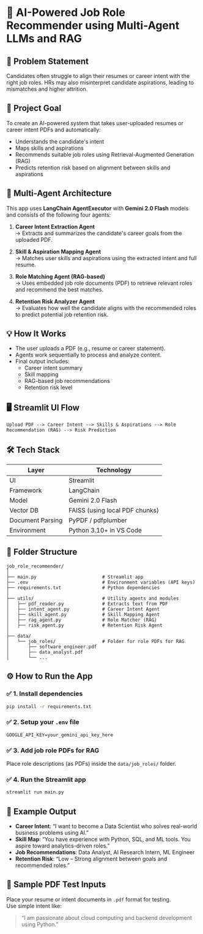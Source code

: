 # 🧠 AI-Powered Job Role Recommender using Multi-Agent LLMs and RAG

## 📌 Problem Statement  
Candidates often struggle to align their resumes or career intent with the right job roles. HRs may also misinterpret candidate aspirations, leading to mismatches and higher attrition.

## 🎯 Project Goal  
To create an AI-powered system that takes user-uploaded resumes or career intent PDFs and automatically:

- Understands the candidate's intent
- Maps skills and aspirations
- Recommends suitable job roles using Retrieval-Augmented Generation (RAG)
- Predicts retention risk based on alignment between skills and aspirations

## 🧩 Multi-Agent Architecture  
This app uses **LangChain AgentExecutor** with **Gemini 2.0 Flash** models and consists of the following four agents:

1. **Career Intent Extraction Agent**  
   → Extracts and summarizes the candidate's career goals from the uploaded PDF.

2. **Skill & Aspiration Mapping Agent**  
   → Matches user skills and aspirations using the extracted intent and full resume.

3. **Role Matching Agent (RAG-based)**  
   → Uses embedded job role documents (PDF) to retrieve relevant roles and recommend the best matches.

4. **Retention Risk Analyzer Agent**  
   → Evaluates how well the candidate aligns with the recommended roles to predict potential job retention risk.

## 💡 How It Works  
- The user uploads a PDF (e.g., resume or career statement).
- Agents work sequentially to process and analyze content.
- Final output includes:
  - Career intent summary
  - Skill mapping
  - RAG-based job recommendations
  - Retention risk level

## 🖥️ Streamlit UI Flow

```
Upload PDF --> Career Intent --> Skills & Aspirations --> Role Recommendation (RAG) --> Risk Prediction
```

## 🛠️ Tech Stack

| Layer             | Technology                              |
|------------------|------------------------------------------|
| UI               | Streamlit                                |
| Framework        | LangChain                                |
| Model            | Gemini 2.0 Flash                         |
| Vector DB        | FAISS (using local PDF chunks)           |
| Document Parsing | PyPDF / pdfplumber                       |
| Environment      | Python 3.10+ in VS Code                  |

## 📁 Folder Structure

```
job_role_recommender/
│
├── main.py                        # Streamlit app
├── .env                           # Environment variables (API keys)
├── requirements.txt               # Python dependencies
│
├── utils/                         # Utility agents and modules
│   ├── pdf_reader.py              # Extracts text from PDF
│   ├── intent_agent.py            # Career Intent Agent
│   ├── skill_agent.py             # Skill Mapping Agent
│   ├── rag_agent.py               # Role Matcher (RAG)
│   ├── risk_agent.py              # Retention Risk Agent
│
├── data/
│   └── job_roles/                 # Folder for role PDFs for RAG
│       ├── software_engineer.pdf
│       ├── data_analyst.pdf
│       └── ...
```

## ⚙️ How to Run the App

### ✅ 1. Install dependencies

```bash
pip install -r requirements.txt
```

### ✅ 2. Setup your `.env` file

```
GOOGLE_API_KEY=your_gemini_api_key_here
```

### ✅ 3. Add job role PDFs for RAG

Place role descriptions (as PDFs) inside the `data/job_roles/` folder.

### ✅ 4. Run the Streamlit app

```bash
streamlit run main.py
```

## 📌 Example Output

- **Career Intent**: “I want to become a Data Scientist who solves real-world business problems using AI.”
- **Skill Map**: “You have experience with Python, SQL, and ML tools. You aspire toward analytics-driven roles.”
- **Job Recommendations**: Data Analyst, AI Research Intern, ML Engineer
- **Retention Risk**: “Low – Strong alignment between goals and recommended roles.”

## 🧪 Sample PDF Test Inputs  
Place your resume or intent documents in `.pdf` format for testing.  
Use simple intent like:  
> “I am passionate about cloud computing and backend development using Python.”
